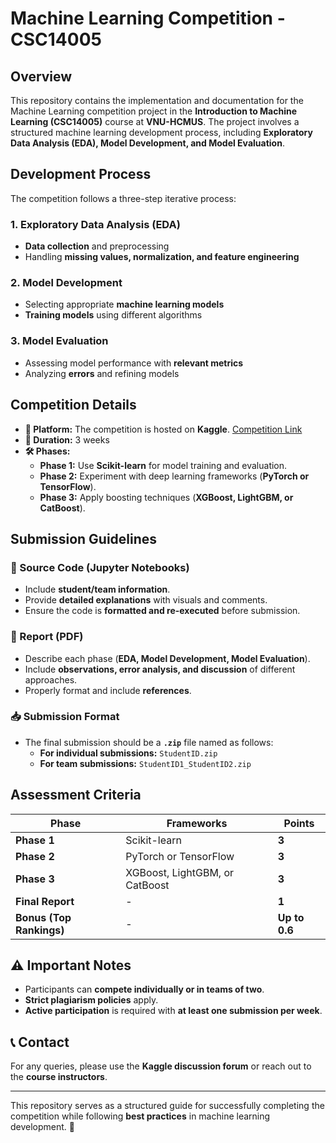 # Machine Learning Competition - CSC14005

## Overview
This repository contains the implementation and documentation for the Machine Learning competition project in the **Introduction to Machine Learning (CSC14005)** course at **VNU-HCMUS**. The project involves a structured machine learning development process, including **Exploratory Data Analysis (EDA), Model Development, and Model Evaluation**.

## Development Process
The competition follows a three-step iterative process:

### 1. Exploratory Data Analysis (EDA)
- **Data collection** and preprocessing
- Handling **missing values, normalization, and feature engineering**
   
### 2. Model Development
- Selecting appropriate **machine learning models**
- **Training models** using different algorithms
   
### 3. Model Evaluation
- Assessing model performance with **relevant metrics**
- Analyzing **errors** and refining models

## Competition Details
- **📌 Platform:** The competition is hosted on **Kaggle**. [Competition Link](https://www.kaggle.com/t/1ad984cd42bc40b7bc76980accffef5d)
- **📅 Duration:** 3 weeks
- **🛠 Phases:**
  - **Phase 1:** Use **Scikit-learn** for model training and evaluation.
  - **Phase 2:** Experiment with deep learning frameworks (**PyTorch or TensorFlow**).
  - **Phase 3:** Apply boosting techniques (**XGBoost, LightGBM, or CatBoost**).

## Submission Guidelines
### 📂 Source Code (Jupyter Notebooks)
- Include **student/team information**.
- Provide **detailed explanations** with visuals and comments.
- Ensure the code is **formatted and re-executed** before submission.

### 📄 Report (PDF)
- Describe each phase (**EDA, Model Development, Model Evaluation**).
- Include **observations, error analysis, and discussion** of different approaches.
- Properly format and include **references**.

### 📥 Submission Format
- The final submission should be a **`.zip`** file named as follows:
  - **For individual submissions:** `StudentID.zip`
  - **For team submissions:** `StudentID1_StudentID2.zip`

## Assessment Criteria
| Phase  | Frameworks | Points |
|--------|-----------|--------|
| **Phase 1** | Scikit-learn | **3** |
| **Phase 2** | PyTorch or TensorFlow | **3** |
| **Phase 3** | XGBoost, LightGBM, or CatBoost | **3** |
| **Final Report** | - | **1** |
| **Bonus (Top Rankings)** | - | **Up to 0.6** |

## ⚠️ Important Notes
- Participants can **compete individually or in teams of two**.
- **Strict plagiarism policies** apply.
- **Active participation** is required with **at least one submission per week**.

## 📞 Contact
For any queries, please use the **Kaggle discussion forum** or reach out to the **course instructors**.

---
This repository serves as a structured guide for successfully completing the competition while following **best practices** in machine learning development. 🚀